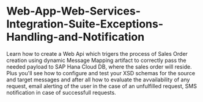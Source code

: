 # Web-App-Web-Services-Integration-Suite-Exceptions-Handling-and-Notification

Learn how to create a Web Api which trigers the process of Sales Order creation using dynamic Message Mapping artifact to correctly pass the needed payload to SAP Hana Cloud DB, where the sales order will reside. Plus you'll see how to configure and test your XSD schemas for the source and target messages and after all how to evaluate the avvailability of any request, email alerting of the user in the case of an unfulfilled request, SMS notification in case of successfull requests.
